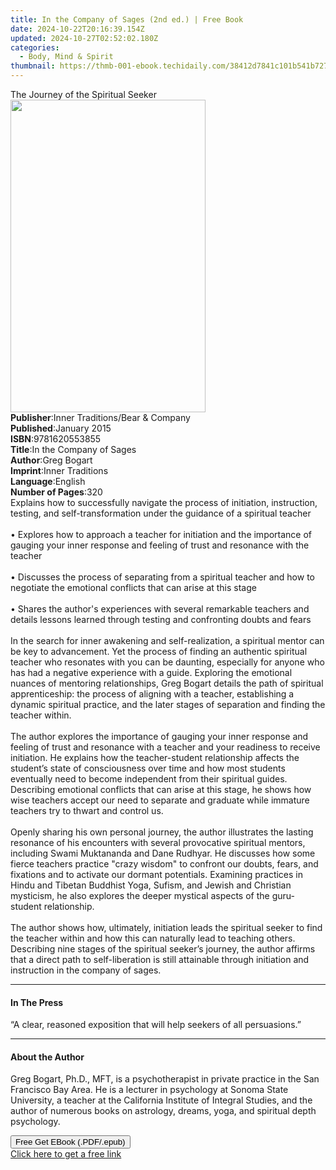 ```yaml
---
title: In the Company of Sages (2nd ed.) | Free Book
date: 2024-10-22T20:16:39.154Z
updated: 2024-10-27T02:52:02.180Z
categories:
  - Body, Mind & Spirit
thumbnail: https://thmb-001-ebook.techidaily.com/38412d7841c101b541b7279a28ad027e8ed606d3602979afec2198fa1b3dabda.jpg
---
```

<main id="book-container">
  <div class="flex flex-col">
    <div class="book-brief flex-1 py-6 px-4 sm:p-6 md:py-10 md:px-8">
      <!-- brief-->
      <div class="book-brief-main">The Journey of the Spiritual Seeker</div>
    </div>
    <div
      class="book-meta-info flex-1 grid gap-4 col-start-1 col-end-3 row-start-1 sm:mb-6 sm:grid-cols-4 lg:gap-6 lg:col-start-2 lg:row-end-6 lg:row-span-6 lg:mb-0"
    >
      <div
        class="book-meta-info-left place-content-center mt-4 p-4 text-sm leading-6 col-start-2 col-span-2 dark:text-slate-400"
      >
        <img
          class="w-full h-500 object-cover rounded-lg sm:h-255 sm:col-span-2 lg:col-span-full"
          src="https://img-001-ebook.techidaily.com/687fef3bb3b19350a9aeb7ed15d91c9045ab6e4692a87e4494b0d56db97fd648.jpg"
          alt=""
          width="312"
          height="500"
        />
      </div>
      <div
        class="book-meta-info-right mt-2 col-start-1 row-start-2 col-span-3 self-center"
      >
        <!-- meta data  -->
        <div class="flex flex-col px-4 md:px-8">
          <div class="flex-1">
            <strong>Publisher</strong>:<span class="px-2"
              >Inner Traditions/Bear &amp; Company</span
            >
          </div>
          <div class="flex-1">
            <strong>Published</strong>:<span class="px-2">January 2015</span>
          </div>
          <div class="flex-1">
            <strong>ISBN</strong>:<span class="px-2">9781620553855</span>
          </div>
          <div class="flex-1">
            <strong>Title</strong>:<span class="px-2"
              >In the Company of Sages</span
            >
          </div>
          <div class="flex-1">
            <strong>Author</strong>:<span class="px-2">Greg Bogart</span>
          </div>
          <div class="flex-1">
            <strong>Imprint</strong>:<span class="px-2">Inner Traditions</span>
          </div>
          <div class="flex-1">
            <strong>Language</strong>:<span class="px-2">English</span>
          </div>
          <div class="flex-1">
            <strong>Number of Pages</strong>:<span class="px-2">320</span>
          </div>
        </div>
      </div>
    </div>
    <div class="book-description flex-1 py-6 px-4 sm:p-6 md:py-10 md:px-8">
      <div class="book-description-main">
        <div accordion-content="" id="description">
          Explains how to successfully navigate the process of initiation,
          instruction, testing, and self-transformation under the guidance of a
          spiritual teacher<br />
          <br />• Explores how to approach a teacher for initiation and the
          importance of gauging your inner response and feeling of trust and
          resonance with the teacher <br />
          <br />• Discusses the process of separating from a spiritual teacher
          and how to negotiate the emotional conflicts that can arise at this
          stage <br />
          <br />• Shares the author's experiences with several remarkable
          teachers and details lessons learned through testing and confronting
          doubts and fears <br />
          <br />In the search for inner awakening and self-realization, a
          spiritual mentor can be key to advancement. Yet the process of finding
          an authentic spiritual teacher who resonates with you can be daunting,
          especially for anyone who has had a negative experience with a guide.
          Exploring the emotional nuances of mentoring relationships, Greg
          Bogart details the path of spiritual apprenticeship: the process of
          aligning with a teacher, establishing a dynamic spiritual practice,
          and the later stages of separation and finding the teacher within.
          <br />
          <br />The author explores the importance of gauging your inner
          response and feeling of trust and resonance with a teacher and your
          readiness to receive initiation. He explains how the teacher-student
          relationship affects the student’s state of consciousness over time
          and how most students eventually need to become independent from their
          spiritual guides. Describing emotional conflicts that can arise at
          this stage, he shows how wise teachers accept our need to separate and
          graduate while immature teachers try to thwart and control us. <br />
          <br />Openly sharing his own personal journey, the author illustrates
          the lasting resonance of his encounters with several provocative
          spiritual mentors, including Swami Muktananda and Dane Rudhyar. He
          discusses how some fierce teachers practice "crazy wisdom" to confront
          our doubts, fears, and fixations and to activate our dormant
          potentials. Examining practices in Hindu and Tibetan Buddhist Yoga,
          Sufism, and Jewish and Christian mysticism, he also explores the
          deeper mystical aspects of the guru-student relationship. <br />
          <br />The author shows how, ultimately, initiation leads the spiritual
          seeker to find the teacher within and how this can naturally lead to
          teaching others. Describing nine stages of the spiritual seeker’s
          journey, the author affirms that a direct path to self-liberation is
          still attainable through initiation and instruction in the company of
          sages.
        </div>
        <div class="accordion-fader"></div>
      </div>
    </div>
    <div class="book-excerpts flex-1 py-6 px-4 sm:p-6 md:py-10 md:px-8">
      <!-- excerpts-->
      <div class="book-excerpts-main">
        <hr />
        <h4 class="placeholder placeholder-heading">
          <span>In The Press</span>
        </h4>
        <p>
          “A clear, reasoned exposition that will help seekers of all
          persuasions.”
        </p>
      </div>
    </div>
    <div class="book-about-author flex-1 py-6 px-4 sm:p-6 md:py-10 md:px-8">
      <!-- about author-->
      <div class="book-main-author-main">
        <hr />
        <h4 class="placeholder placeholder-heading">
          <span>About the Author</span>
        </h4>
        <p>
          Greg Bogart, Ph.D., MFT, is a psychotherapist in private practice in
          the San Francisco Bay Area. He is a lecturer in psychology at Sonoma
          State University, a teacher at the California Institute of Integral
          Studies, and the author of numerous books on astrology, dreams, yoga,
          and spiritual depth psychology.
        </p>
      </div>
    </div>
    <div class="book-free-get flex-1 py-6 px-4 sm:p-6 md:py-10 md:px-8">
      <button
        id="btn-free-get"
        class="bg-blue-500 hover:bg-blue-700 text-white font-bold py-2 px-4 rounded"
      >
        Free Get EBook (.PDF/.epub)
      </button>
      <div id="countdown-display" class="px-2 text-lg mt-2"></div>
      <a
        id="free-link"
        class="hidden bg-blue-500 hover:bg-blue-700 text-white font-bold py-2 px-4 rounded"
        href="https://www.ebooks.com/en-us/book/95782081/in-the-company-of-sages/greg-bogart/"
        target="_blank"
        >Click here to get a free link</a
      >
    </div>
    <script>
      let countdownTime = 0;
      let countdownInterval = null;
      document
        .getElementById('btn-free-get')
        .addEventListener('click', startCountdown);
      function startCountdown() {
        countdownTime = new Date().getTime() + 60000 * 3;
        countdownInterval = setInterval(updateCountdown, 1000);
        document.getElementById('btn-free-get').disabled = true;
        document
          .getElementById('btn-free-get')
          .classList.add('bg-gray-500', 'cursor-not-allowed');
      }
      function updateCountdown() {
        let currentTime = new Date().getTime();
        let timeLeft = countdownTime - currentTime;
        let secondsLeft = Math.floor(timeLeft / 1000);
        document.getElementById('countdown-display').innerHTML =
          `Remaining time: ${secondsLeft} seconds.`;
        if (secondsLeft <= 0) {
          clearInterval(countdownInterval);
          document.getElementById('btn-free-get').classList.add('hidden');
          document.getElementById('free-link').classList.remove('hidden');
          document.getElementById('countdown-display').innerHTML = '';
        }
      }
    </script>
  </div>
</main>

<ins class="adsbygoogle"
      style="display:block"
      data-ad-client="ca-pub-7571918770474297"
      data-ad-slot="8358498916"
      data-ad-format="auto"
      data-full-width-responsive="true"></ins>
    